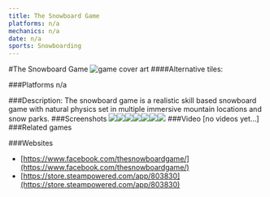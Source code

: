 ```yaml
---
title: The Snowboard Game
platforms: n/a
mechanics: n/a
date: n/a
sports: Snowboarding
---
```

#The Snowboard Game
![game cover art](- "Logo Title Text 1")
####Alternative tiles:

###Platforms
n/a

###Description:
The snowboard game is a realistic skill based snowboard game with natural physics set in multiple immersive mountain locations and snow parks.
###Screenshots
<a target="_blank" href="//images.igdb.com/igdb/image/upload/t_cover_big/j5z4yvs3krpkqwrtjsvl.jpg"><img src="//images.igdb.com/igdb/image/upload/t_thumb/j5z4yvs3krpkqwrtjsvl.jpg"/></a><a target="_blank" href="//images.igdb.com/igdb/image/upload/t_cover_big/j7sfb0ikt1rzchxrjhyx.jpg"><img src="//images.igdb.com/igdb/image/upload/t_thumb/j7sfb0ikt1rzchxrjhyx.jpg"/></a><a target="_blank" href="//images.igdb.com/igdb/image/upload/t_cover_big/zw5zfmude9zszfz7h24u.jpg"><img src="//images.igdb.com/igdb/image/upload/t_thumb/zw5zfmude9zszfz7h24u.jpg"/></a><a target="_blank" href="//images.igdb.com/igdb/image/upload/t_cover_big/pdbhtni1r683xnfqqgux.jpg"><img src="//images.igdb.com/igdb/image/upload/t_thumb/pdbhtni1r683xnfqqgux.jpg"/></a><a target="_blank" href="//images.igdb.com/igdb/image/upload/t_cover_big/dixosqhn74qrvyldu8sg.jpg"><img src="//images.igdb.com/igdb/image/upload/t_thumb/dixosqhn74qrvyldu8sg.jpg"/></a><a target="_blank" href="//images.igdb.com/igdb/image/upload/t_cover_big/do0jadn7tqnuucjmfqee.jpg"><img src="//images.igdb.com/igdb/image/upload/t_thumb/do0jadn7tqnuucjmfqee.jpg"/></a><a target="_blank" href="//images.igdb.com/igdb/image/upload/t_cover_big/uxucjkuk7kivn1jbcoag.jpg"><img src="//images.igdb.com/igdb/image/upload/t_thumb/uxucjkuk7kivn1jbcoag.jpg"/></a>
###Video
[no videos yet...]
###Related games

###Websites
* [https://www.facebook.com/thesnowboardgame/](https://www.facebook.com/thesnowboardgame/)
* [https://store.steampowered.com/app/803830](https://store.steampowered.com/app/803830)

